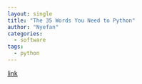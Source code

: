 ```yaml
---
layout: single
title: "The 35 Words You Need to Python"
author: "Nyefan"
categories:
  - software
tags:
  - python
---
```

[link](https://yawpitchroll.com/posts/the-35-words-you-need-to-python/)
